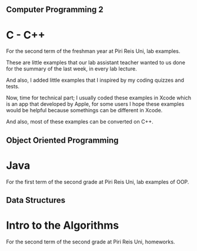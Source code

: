 ## Computer Programming 2
# C - C++

For the second term of the freshman year at Piri Reis Uni, lab examples.

These are little examples that our lab assistant teacher wanted to us done for the summary of the last week, in every lab lecture. 


And also, I added little examples that I inspired by my coding quizzes and tests.


Now, time for technical part; I usually coded these examples in Xcode which is an app that developed by Apple, for some users I hope these examples would be helpful because somethings can be different in Xcode.

And also, most of these examples can be converted on C++.

## Object Oriented Programming
# Java

For the first term of the second grade at Piri Reis Uni, lab examples of OOP.

## Data Structures
# Intro to the Algorithms

For the second term of the second grade at Piri Reis Uni, homeworks.